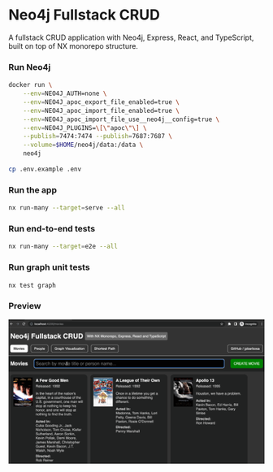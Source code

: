 # Neo4j Fullstack CRUD

A fullstack CRUD application with Neo4j, Express, React, and TypeScript, built on top of NX monorepo structure.

### Run Neo4j

```bash
docker run \
    --env=NEO4J_AUTH=none \
    --env=NEO4J_apoc_export_file_enabled=true \
    --env=NEO4J_apoc_import_file_enabled=true \
    --env=NEO4J_apoc_import_file_use__neo4j__config=true \
    --env=NEO4J_PLUGINS=\[\"apoc\"\] \
    --publish=7474:7474 --publish=7687:7687 \
    --volume=$HOME/neo4j/data:/data \
    neo4j
```

```bash
cp .env.example .env
```

### Run the app

```bash
nx run-many --target=serve --all
```

### Run end-to-end tests

```bash
nx run-many --target=e2e --all
```

### Run graph unit tests

```bash
nx test graph
```

### Preview

![Demo](demo.gif)
```
